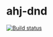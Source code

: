 # ahj-dnd

[![Build status](https://ci.appveyor.com/api/projects/status/9v881tbdh85obrpf?svg=true)](https://ci.appveyor.com/project/DmitriyAg1967/ahj-dnd)